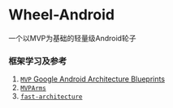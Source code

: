 # Wheel-Android
一个以MVP为基础的轻量级Android轮子

### 框架学习及参考
1. [`MVP` Google Android Architecture Blueprints](https://github.com/googlesamples/android-architecture/tree/todo-mvp-dagger/)
2. [`MVPArms`](https://github.com/JessYanCoding/MVPArms)
3. [`fast-architecture`](https://github.com/chengzhijun0706/fast-architecture)
